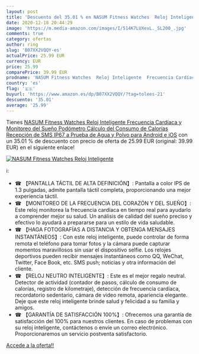 ```yaml
---
layout: post
title: 'Descuento del 35.01 % en NASUM Fitness Watches  Reloj Inteligente'
date: 2020-12-18 20:44:29
image: 'https://m.media-amazon.com/images/I/514K7LUXexL._SL200_.jpg'
comments: true
category: ofertas
author: ring
slug: 'B07XX2VQQY-es'
actualPrice: 25.99 EUR
currency: EUR
price: 25.99
comparePrice: 39.99 EUR
prodname: 'NASUM Fitness Watches  Reloj Inteligente  Frecuencia Cardíaca y Monitoreo del Sueño  Podómetro  Cálculo del Consumo de Calorías  Recepción de SMS  IP67 a Prueba de Agua y Polvo  para Android e iOS'
country: 'es'
flag: '🇪🇸'
buyurl: 'https://www.amazon.es/dp/B07XX2VQQY/?tag=tolees-21'
descuento: '35.01'
average: '25.99'
---
```


Tienes [NASUM Fitness Watches  Reloj Inteligente  Frecuencia Cardíaca y Monitoreo del Sueño  Podómetro  Cálculo del Consumo de Calorías  Recepción de SMS  IP67 a Prueba de Agua y Polvo  para Android e iOS](https://www.amazon.es/dp/B07XX2VQQY/?tag=tolees-21) con un 35.01 % de descuento con precio de oferta de 25.99 EUR (original: 39.99 EUR) en el siguiente enlace!

[![NASUM Fitness Watches  Reloj Inteligente](https://m.media-amazon.com/images/I/514K7LUXexL._SL200_.jpg)](https://www.amazon.es/dp/B07XX2VQQY/?tag=tolees-21)

ℹ️:

- ☎ 【PANTALLA TÁCTIL DE ALTA DEFINICIÓN】: Pantalla a color IPS de 1.3 pulgadas, admite pantalla táctil completa, proporcionando una mejor experiencia táctil.
- ☎ 【MONITOREO DE LA FRECUENCIA DEL CORAZÓN Y DEL SUEÑO】: Este reloj monitorea la frecuencia cardíaca en tiempo real para ayudarlo a comprender mejor su salud. Un análisis de calidad del sueño preciso y efectivo lo ayudará a prepararse para un estilo de vida saludable.
- ☎ 【HAGA FOTOGRAFÍAS A DISTANCIA Y OBTENGA MENSAJES INSTANTÁNEOS】: Con este reloj inteligente, puede controlar de forma remota el teléfono para tomar fotos y la cámara puede capturar momentos maravillosos sin usar el dispositivo selfie. Los relojes deportivos pueden recibir mensajes instantáneos como QQ, WeChat, Twitter, Face Book, etc. SMS push; noticias y otra información del cliente.
- ☎ 【RELOJ NEUTRO INTELIGENTE】: Este es el mejor regalo neutral. Detector de actividad (contador de pasos, cálculo de consumo de calorías, registro de kilometraje), detección de frecuencia cardíaca, recordatorio sedentario, cámara de video remota, apariencia elegante. Deje que este reloj inteligente brinde salud y felicidad a su familia y amigos.
- ☎ 【GARANTÍA DE SATISFACCIÓN 100%】: Ofrecemos una garantía de satisfacción del 100% para nuestros clientes. En caso de problemas con su reloj inteligente, contáctenos o envíe un correo electrónico. Proporcionaremos un servicio postventa satisfactorio.

[Accede a la oferta!!](https://www.amazon.es/dp/B07XX2VQQY/?tag=tolees-21)
